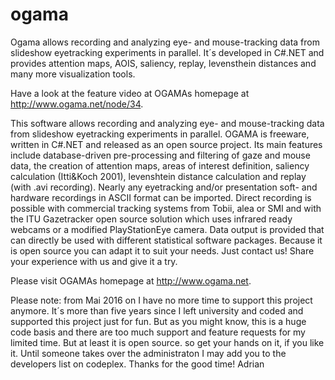 # ogama
Ogama allows recording and analyzing eye- and mouse-tracking data from slideshow eyetracking experiments in parallel. 
It´s developed in C#.NET and provides attention maps, AOIS, saliency, replay, levensthein distances and many more visualization tools.

Have a look at the feature video at OGAMAs homepage at http://www.ogama.net/node/34.

This software allows recording and analyzing eye- and mouse-tracking data from slideshow eyetracking experiments in parallel. OGAMA is freeware, written in C#.NET and released as an open source project. Its main features include database-driven pre-processing and filtering of gaze and mouse data, the creation of attention maps, areas of interest definition, saliency calculation (Itti&Koch 2001), levenshtein distance calculation and replay (with .avi recording). Nearly any eyetracking and/or presentation soft- and hardware recordings in ASCII format can be imported. Direct recording is possible with commercial tracking systems from Tobii, alea or SMI and with the ITU Gazetracker open source solution which uses infrared ready webcams or a modified PlayStationEye camera.
Data output is provided that can directly be used with different statistical software packages. Because it is open source you can adapt it to suit your needs. Just contact us!
Share your experience with us and give it a try.

Please visit OGAMAs homepage at http://www.ogama.net.

Please note: from Mai 2016 on I have no more time to support this project anymore. It´s more than five years since I left university and coded and supported this project just for fun. But as you might know, this is a huge code basis and there are too much support and feature requests for my limited time. But at least it is open source. so get your hands on it, if you like it. Until someone takes over the administraton I may add you to the developers list on codeplex. Thanks for the good time!
Adrian
